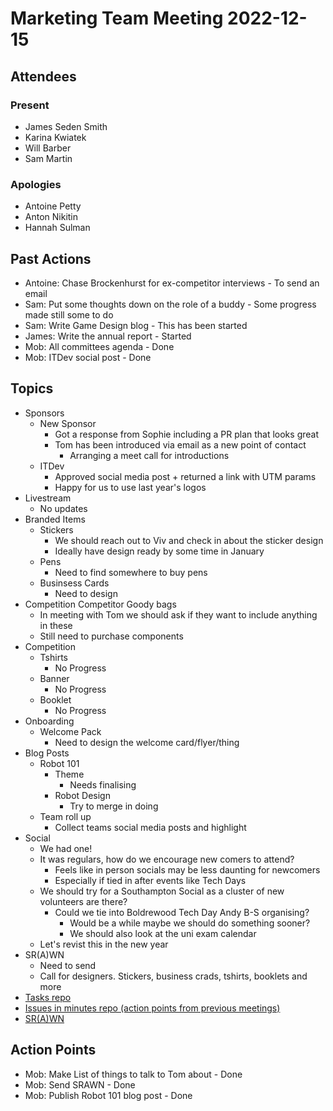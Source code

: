 # Marketing Team Meeting 2022-12-15

## Attendees

### Present

- James Seden Smith
- Karina Kwiatek
- Will Barber
- Sam Martin

### Apologies

- Antoine Petty
- Anton Nikitin
- Hannah Sulman

## Past Actions

- Antoine: Chase Brockenhurst for ex-competitor interviews - To send an email
- Sam: Put some thoughts down on the role of a buddy - Some progress made still some to do
- Sam: Write Game Design blog - This has been started
- James: Write the annual report - Started
- Mob: All committees agenda - Done
- Mob: ITDev social post - Done


## Topics

- Sponsors
    - New Sponsor
        - Got a response from Sophie including a PR plan that looks great
        - Tom has been introduced via email as a new point of contact
            - Arranging a meet call for introductions
    - ITDev
        - Approved social media post + returned a link with UTM params
        - Happy for us to use last year's logos
- Livestream
    - No updates
- Branded Items
    - Stickers
        - We should reach out to Viv and check in about the sticker design
        - Ideally have design ready by some time in January
    - Pens
        - Need to find somewhere to buy pens
    - Businsess Cards
        - Need to design
- Competition Competitor Goody bags
    - In meeting with Tom we should ask if they want to include anything in these
    - Still need to purchase components
- Competition
    - Tshirts
        - No Progress
    - Banner
        - No Progress
    - Booklet
        - No Progress
- Onboarding
    - Welcome Pack
        - Need to design the welcome card/flyer/thing
- Blog Posts
    - Robot 101
        - Theme
            - Needs finalising
        - Robot Design
            - Try to merge in doing
    - Team roll up
        - Collect teams social media posts and highlight
- Social
    - We had one!
    - It was regulars, how do we encourage new comers to attend?
        - Feels like in person socials may be less daunting for newcomers
        - Especially if tied in after events like Tech Days
    - We should try for a Southampton Social as a cluster of new volunteers are there?
        - Could we tie into Boldrewood Tech Day Andy B-S organising?
            - Would be a while maybe we should do something sooner?
            - We should also look at the uni exam calendar
    - Let's revist this in the new year
- SR(A)WN
    - Need to send
    - Call for designers. Stickers, business crads, tshirts, booklets and more
- [Tasks repo](https://github.com/srobo/tasks/issues?q=is%3Aopen+is%3Aissue+label%3A%22A%3A+Media)
- [Issues in minutes repo (action points from previous meetings)](https://github.com/srobo/marketing-team-minutes/issues)
- [SR(A)WN](https://github.com/srobo/srawn/issues)


## Action Points
- Mob: Make List of things to talk to Tom about - Done
- Mob: Send SRAWN - Done
- Mob: Publish Robot 101 blog post - Done